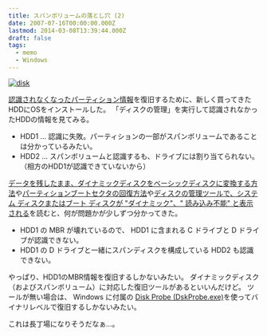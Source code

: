 ```yaml
---
title: スパンボリュームの落とし穴 (2)
date: 2007-07-16T00:00:00.000Z
lastmod: 2014-03-08T13:39:44.000Z
draft: false
tags:
  - memo
  - Windows
---
```


[![disk](https://farm2.staticflickr.com/1072/829171135_908d6120b5.jpg "disk")](http://www.flickr.com/photos/machu/829171135/)

[認識されなくなったパーティション情報](/posts/20070714/p01)を復旧するために、新しく買ってきたHDDにOSをインストールした。 「ディスクの管理」を実行して認識されなかったHDDの情報を見てみる。

- HDD1 … 認識に失敗。パーティションの一部がスパンボリュームであることは分かっているみたい。
- HDD2 … スパンボリュームと認識するも、ドライブには割り当てられない。（相方のHDD1が認識できていないから）

[データを残したまま、ダイナミックディスクをベーシックディスクに変換する方法](http://www.corso-b.net/itaya/TIPS/DDtoBD/index.html)や[パーティションブートセクタの回復方法](http://www.corso-b.net/itaya/TIPS/TIPS02.html)や[ディスクの管理ツールで、システム ディスクまたはブート ディスクが "ダイナミック"、" 読み込み不能" と表示される](http://support.microsoft.com/kb/236086/ja)を読むと、何が問題かが少しずつ分かってきた。

- HDD1 の MBR が壊れているので、 HDD1 に含まれる C ドライブと D ドライブが認識できない。
- HDD1 の D ドライブと一緒にスパンディスクを構成している HDD2 も認識できない。

やっぱり、HDD1のMBR情報を復旧するしかないみたい。 ダイナミックディスク（およびスパンボリューム）に対応した復旧ツールがあるといいんだけど。 ツールが無い場合は、 Windows に付属の [Disk Probe (DskProbe.exe)](http://www.corso-b.net/itaya/TIPS/DiskProbe/index.html)を使ってバイナリレベルで復旧するしかないみたい。

これは長丁場になりそうだなぁ…。
